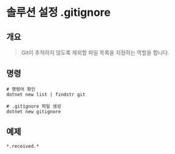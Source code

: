 # 솔루션 설정 .gitignore

## 개요
> Git이 추적하지 않도록 제외할 파일 목록을 지정하는 역할을 합니다.

## 명령
```shell
# 명령어 확인
dotnet new list | findstr git

# .gitignore 파일 생성
dotnet new gitignore
```

## 예제
```
*.received.*
```